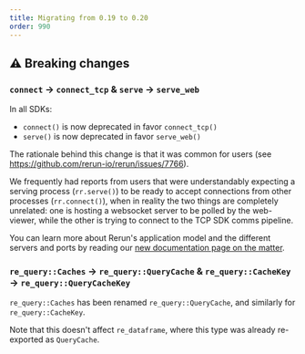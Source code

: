 ```yaml
---
title: Migrating from 0.19 to 0.20
order: 990
---
```



## ⚠️ Breaking changes


### `connect` -> `connect_tcp` & `serve` -> `serve_web`

In all SDKs:
* `connect()` is now deprecated in favor `connect_tcp()`
* `serve()` is now deprecated in favor `serve_web()`

The rationale behind this change is that it was common for users (see https://github.com/rerun-io/rerun/issues/7766).

We frequently had reports from users that were understandably expecting a serving process (`rr.serve()`) to be ready to accept connections from other processes (`rr.connect()`), when in reality the two things are completely unrelated: one is hosting a websocket server to be polled by the web-viewer, while the other is trying to connect to the TCP SDK comms pipeline.

You can learn more about Rerun's application model and the different servers and ports by reading our [new documentation page on the matter](../../concepts/app-model.md).


### `re_query::Caches` -> `re_query::QueryCache` & `re_query::CacheKey` -> `re_query::QueryCacheKey`

`re_query::Caches` has been renamed `re_query::QueryCache`, and similarly for `re_query::CacheKey`.

Note that this doesn't affect `re_dataframe`, where this type was already re-exported as `QueryCache`.
